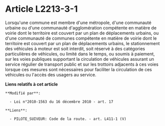 # Article L2213-3-1

Lorsqu'une commune est membre d'une métropole, d'une communauté urbaine ou d'une communauté d'agglomération compétente en
matière de voirie dont le territoire est couvert par un plan de déplacements urbains, ou d'une communauté de communes
compétente en matière de voirie dont le territoire est couvert par un plan de déplacements urbains, le stationnement des
véhicules à moteur est soit interdit, soit réservé à des catégories particulières de véhicules, ou limité dans le temps, ou
soumis à paiement, sur les voies publiques supportant la circulation de véhicules assurant un service régulier de transport
public et sur les trottoirs adjacents à ces voies lorsque ces mesures sont nécessaires pour faciliter la circulation de ces
véhicules ou l'accès des usagers au service.

**Liens relatifs à cet article**

	**Modifié par**:

	  - Loi n°2010-1563 du 16 décembre 2010 - art. 17

	**Liens**:

	  - PILOTE_SUIVEUR: Code de la route. - art. L411-1 (V)
